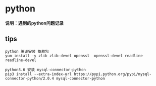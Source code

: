 # python

**说明：遇到的python问题记录**


## tips

```
python 编译安装 依赖包
yum install -y zlib zlib-devel openssl  openssl-devel readline readline-devel
```

``` 
python3.6 安装 mysql-connector-python   
pip3 install --extra-index-url https://pypi.python.org/pypi/mysql-connector-python/2.0.4 mysql-connector-python
```
